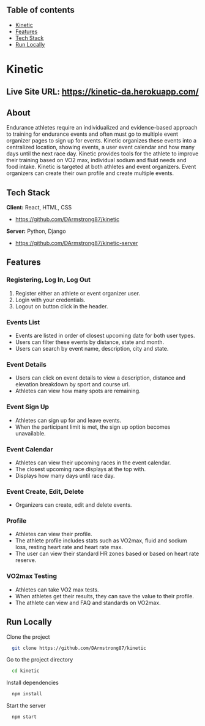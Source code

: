 ## Table of contents
* [Kinetic](#kinetic)
* [Features](#features)
* [Tech Stack](#tech-stack)
* [Run Locally](#run-locally)

# Kinetic
## Live Site URL: https://kinetic-da.herokuapp.com/

## About
Endurance athletes require an individualized and evidence-based approach to training for endurance events and often must go to multiple event organizer pages to sign up for events. Kinetic organizes these events into a centralized location, showing events, a user event calendar and how many days until the next race day. Kinetic provides tools for the athlete to improve their training based on VO2 max, individual sodium and fluid needs and food intake. Kinetic is targeted at both athletes and event organizers. Event organizers can create their own profile and create multiple events.

## Tech Stack
**Client:** React, HTML, CSS
- https://github.com/DArmstrong87/kinetic

**Server:** Python, Django
- https://github.com/DArmstrong87/kinetic-server
## Features

### Registering, Log In, Log Out
1. Register either an athlete or event organizer user.
2. Login with your credentials.
3. Logout on button click in the header.

### Events List
- Events are listed in order of closest upcoming date for both user types.
- Users can filter these events by distance, state and month.
- Users can search by event name, description, city and state.

### Event Details
- Users can click on event details to view a description, distance and elevation breakdown by sport and course url.
- Athletes can view how many spots are remaining.

### Event Sign Up
- Athletes can sign up for and leave events.
- When the participant limit is met, the sign up option becomes unavailable.

### Event Calendar
- Athletes can view their upcoming races in the event calendar.
- The closest upcoming race displays at the top with.
- Displays how many days until race day.

### Event Create, Edit, Delete
- Organizers can create, edit and delete events.

### Profile
- Athletes can view their profile.
- The athlete profile includes stats such as VO2max, fluid and sodium loss, resting heart rate and heart rate max.
- The user can view their standard HR zones based or based on heart rate reserve.

### VO2max Testing
- Athletes can take VO2 max tests.
- When athletes get their results, they can save the value to their profile.
- The athlete can view and FAQ and standards on VO2max.
## Run Locally

Clone the project

```bash
  git clone https://github.com/DArmstrong87/kinetic
```

Go to the project directory

```bash
  cd kinetic
```

Install dependencies

```bash
  npm install
```

Start the server

```bash
  npm start
```